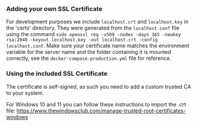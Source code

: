 ### Adding your own SSL Certificate

For development purposes we include ``localhost.crt`` and ``localhost.key`` in the 'certs' directory. They were generated from the ``localhost.conf`` file using the command ``sudo openssl req -x509 -nodes -days 365 -newkey rsa:2048 -keyout localhost.key -out localhost.crt -config localhost.conf``.
Make sure your certificate name matches the environment variable for the server name and the folder containing it is mounted correctly, see the ``docker-compose-production.yml`` file for reference.

### Using the included SSL Certificate

The certificate is self-signed, as such you need to add a custom trusted CA to your system.

For Windows 10 and 11 you can follow these instructions to import the .crt file: https://www.thewindowsclub.com/manage-trusted-root-certificates-windows